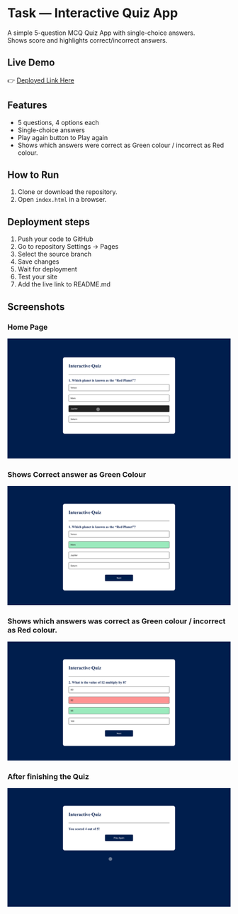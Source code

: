 # Task  — Interactive Quiz App

A simple 5-question MCQ Quiz App with single-choice answers.  
Shows score and highlights correct/incorrect answers.

## Live Demo
👉 [Deployed Link Here]( https://merazkhan23b.github.io/Interactive-Quiz-App/)

## Features
- 5 questions, 4 options each
- Single-choice answers
- Play again button to Play again 
- Shows which answers were correct as Green colour / incorrect as Red colour.

## How to Run
1. Clone or download the repository.
2. Open `index.html` in a browser.

## Deployment steps
1. Push your code to GitHub
2. Go to repository Settings → Pages
3. Select the source branch
4. Save changes
5. Wait for deployment
6. Test your site
7. Add the live link to README.md

## Screenshots

### Home Page 
![Interactive Quiz App Screenshot](Images/Screenshot1.jpg)

### Shows Correct answer as Green Colour 
![Correct answer](Images/Screenshot2.jpg)

### Shows which answers was correct as Green colour / incorrect as Red colour.
![correct & incorrect](Images/Screenshot3.jpg)

### After finishing the Quiz
![Score](Images/Screenshot4.jpg)
